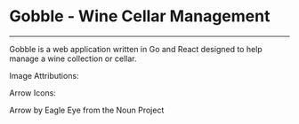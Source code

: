 # Gobble - Wine Cellar Management

---

Gobble is a web application written in Go and React designed to help manage a wine collection or cellar.



Image Attributions:

Arrow Icons:

Arrow by Eagle Eye from the Noun Project

